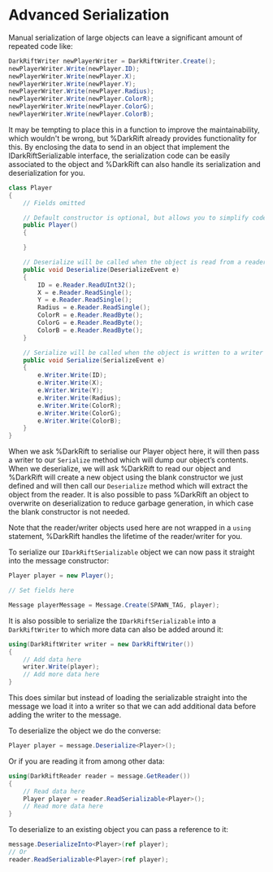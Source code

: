 # Advanced Serialization
Manual serialization of large objects can leave a significant amount of repeated code like:
```csharp
DarkRiftWriter newPlayerWriter = DarkRiftWriter.Create();
newPlayerWriter.Write(newPlayer.ID);
newPlayerWriter.Write(newPlayer.X);
newPlayerWriter.Write(newPlayer.Y);
newPlayerWriter.Write(newPlayer.Radius);
newPlayerWriter.Write(newPlayer.ColorR);
newPlayerWriter.Write(newPlayer.ColorG);
newPlayerWriter.Write(newPlayer.ColorB);
```
It may be tempting to place this in a function to improve the maintainability, which wouldn't be wrong, but %DarkRift already provides functionality for this. By enclosing the data to send in an object that implement the IDarkRiftSerializable interface, the serialization code can be easily associated to the object and %DarkRift can also handle its serialization and deserialization for you.

```csharp
class Player
{
    // Fields omitted

    // Default constructor is optional, but allows you to simplify code further
    public Player()
    {

    }

    // Deserialize will be called when the object is read from a reader or message
    public void Deserialize(DeserializeEvent e)
    {
        ID = e.Reader.ReadUInt32();
        X = e.Reader.ReadSingle();
        Y = e.Reader.ReadSingle();
        Radius = e.Reader.ReadSingle();
        ColorR = e.Reader.ReadByte();
        ColorG = e.Reader.ReadByte();
        ColorB = e.Reader.ReadByte();
    }

    // Serialize will be called when the object is written to a writer or message
    public void Serialize(SerializeEvent e)
    {
        e.Writer.Write(ID);
        e.Writer.Write(X);
        e.Writer.Write(Y);
        e.Writer.Write(Radius);
        e.Writer.Write(ColorR);
        e.Writer.Write(ColorG);
        e.Writer.Write(ColorB);
    }
}
```
When we ask %DarkRift to serialise our Player object here, it will then pass a writer to our `Serialize` method which will dump our object’s contents. When we deserialize, we will ask %DarkRift to read our object and %DarkRift will create a new object using the blank constructor we just defined and will then call our `Deserialize` method which will extract the object from the reader. It is also possible to pass %DarkRift an object to overwrite on deserialization to reduce garbage generation, in which case the blank constructor is not needed.

Note that the reader/writer objects used here are not wrapped in a `using` statement, %DarkRift handles the lifetime of the reader/writer for you.

To serialize our `IDarkRiftSerializable` object we can now pass it straight into the message constructor:
```csharp
Player player = new Player();

// Set fields here

Message playerMessage = Message.Create(SPAWN_TAG, player);
```
It is also possible to serialize the `IDarkRiftSerializable` into a `DarkRiftWriter` to which more data can also be added around it:
```csharp
using(DarkRiftWriter writer = new DarkRiftWriter())
{
    // Add data here
    writer.Write(player);
    // Add more data here
}
```
This does similar but instead of loading the serializable straight into the message we load it into a writer so that we can add additional data before adding the writer to the message.

To deserialize the object we do the converse:
```csharp
Player player = message.Deserialize<Player>();
```
Or if you are reading it from among other data:
```csharp
using(DarkRiftReader reader = message.GetReader())
{
    // Read data here
    Player player = reader.ReadSerializable<Player>();
    // Read more data here
}
```

To deserialize to an existing object you can pass a reference to it:
```csharp
message.DeserializeInto<Player>(ref player);
// Or
reader.ReadSerializable<Player>(ref player);
```
